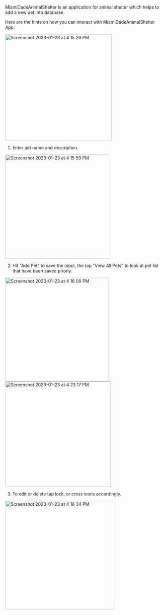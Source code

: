 MiamiDadeAnimalShelter is an application for animal shelter which helps to add a new pet into database.
 
Here are the hints on how you can interact with MiamiDadeAnimalShelter App:

<img width="343" alt="Screenshot 2023-01-23 at 4 15 26 PM" src="https://user-images.githubusercontent.com/87250753/214156435-0f1ac5a5-3079-4183-a7ad-e14f693fce56.png"> 

1. Enter pet name and description. 

<img width="335" alt="Screenshot 2023-01-23 at 4 15 59 PM" src="https://user-images.githubusercontent.com/87250753/214156668-1155661e-eb85-46fd-a563-5b8a8008af36.png">

2. Hit "Add Pet" to save the input, the tap "View All Pets" to look at pet list that have been saved priorly.

<img width="334" alt="Screenshot 2023-01-23 at 4 16 09 PM" src="https://user-images.githubusercontent.com/87250753/214157084-e6161cec-8f43-4bff-9643-6df34b6a0d8a.png"> <img width="340" alt="Screenshot 2023-01-23 at 4 23 17 PM" src="https://user-images.githubusercontent.com/87250753/214157456-f8018614-35cf-4451-ad86-86c0c9ca7d6d.png">

3. To edit or delete tap lock, or cross icons accordingly.

<img width="351" alt="Screenshot 2023-01-23 at 4 16 34 PM" src="https://user-images.githubusercontent.com/87250753/214157387-eddadc02-269c-4797-8403-2f7524cd70db.png">

